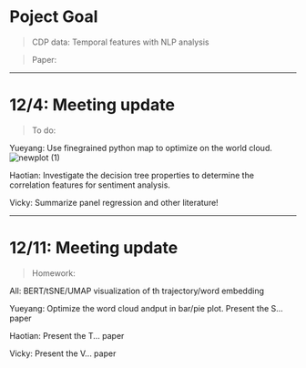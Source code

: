 # Poject Goal
> CDP data: Temporal features with NLP analysis

> Paper:




----------------------------------------------------------
# 12/4: Meeting update

> To do:

Yueyang: Use finegrained python map to optimize on the world cloud.
![newplot (1)](https://github.com/user-attachments/assets/b0e4679e-22ad-4283-b270-e7b5030b8756)

Haotian: Investigate the decision tree properties to determine the correlation features for sentiment analysis.

Vicky: Summarize panel regression and other literature!


--------------------------------------------------------
# 12/11: Meeting update

> Homework:

All: BERT/tSNE/UMAP visualization of th trajectory/word embedding

Yueyang:  Optimize the word cloud andput in bar/pie plot. 
Present the S... paper

Haotian: Present the T... paper

Vicky: Present the V... paper
